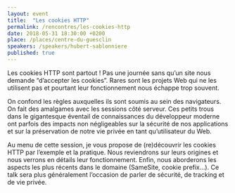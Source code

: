 ```yaml
---
layout: event
title:  "Les cookies HTTP"
permalink: /rencontres/les-cookies-http
date: 2018-05-31 18:30:00 +0200
place: /places/centre-du-guesclin
speakers: /speakers/hubert-sablonniere
published: true
---
```


Les cookies HTTP sont partout ! Pas une journée sans qu’un site nous demande “d’accepter les cookies”. Rares sont les projets Web qui ne les utilisent pas et pourtant leur fonctionnement nous échappe trop souvent.

On confond les règles auxquelles ils sont soumis au sein des navigateurs. On fait des amalgames avec les sessions côté serveur. Ces petits trous dans le gigantesque éventail de connaissances du développeur moderne ont parfois des impacts non négligeables sur la sécurité de nos applications et sur la préservation de notre vie privée en tant qu’utilisateur du Web.

Au menu de cette session, je vous propose de (re)découvrir les cookies HTTP par l’exemple et la pratique. Nous reviendrons sur leurs origines et nous verrons en détails leur fonctionnement. Enfin, nous aborderons les aspects les plus récents dans le domaine (SameSite, cookie prefix...). Ce talk sera plus généralement l’occasion de parler de sécurité, de tracking et de vie privée.
